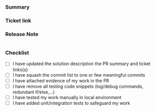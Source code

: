 <!-- Thank you for contributing a pull request! -->
### Summary
<!--
A short description or a loom video might be helpful
-->


### Ticket link
<!--
If this pull request addresses a feature requests/bugs, please link the relevant tickets
-->

### Release Note
<!--
If no release notes are required, just write "NONE" in the release-note block below.
If yes, a release note is required:
Enter your past-tense release note in the block below.
-->
```release-note
```

### Checklist

- [ ] I have updated the solution description the PR summary and ticket links(s)
- [ ] I have squash the commit list to one or few meaningful commits
- [ ] I have attached evidence of my work in the PR
- [ ] I have remove all testing code snippets (log/debug commands, redundant if/else,...)
- [ ] I have tested my work manually in local environment
- [ ] I have added unit/integration tests to safeguard my work
